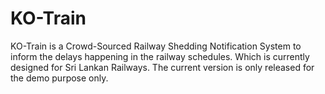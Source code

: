 KO-Train
========

KO-Train is a Crowd-Sourced Railway Shedding Notification System to inform the delays happening in the railway schedules.
Which is currently designed for Sri Lankan Railways. The current version is only released for the demo purpose only.

